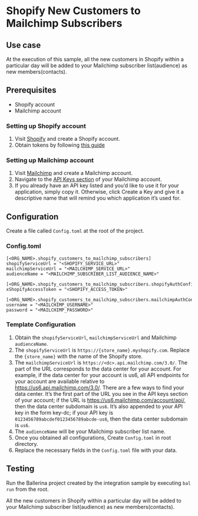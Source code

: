 # Shopify New Customers to Mailchimp Subscribers
## Use case
At the execution of this sample, all the new customers in Shopify within a particular day will be added 
to your Mailchimp subscriber list(audience) as new members(contacts).

## Prerequisites
* Shopify account
* Mailchimp account

### Setting up Shopify account
1. Visit [Shopify](https://www.shopify.com) and create a Shopify account.
2. Obtain tokens by following [this guide](https://shopify.dev/apps/auth/oauth)

### Setting up Mailchimp account
1. Visit [Mailchimp](https://mailchimp.com) and create a Mailchimp account.
2. Navigate to the [API Keys section](https://us1.admin.mailchimp.com/account/api/) of your Mailchimp account.
3. If you already have an API key listed and you’d like to use it for your application, simply copy it. Otherwise, click Create a Key and give it a descriptive name that will remind you which application it’s used for.

## Configuration
Create a file called `Config.toml` at the root of the project.

### Config.toml 

```
[<ORG_NAME>.shopify_customers_to_mailchimp_subscribers]
shopifyServiceUrl = "<SHOPIFY_SERVICE_URL>"
mailchimpServiceUrl = "<MAILCHIMP_SERVICE_URL>"
audienceName = "<MAILCHIMP_SUBSCRIBER_LIST_AUDIENCE_NAME>"

[<ORG_NAME>.shopify_customers_to_mailchimp_subscribers.shopifyAuthConfig]
xShopifyAccessToken = "<SHOPIFY_ACCESS_TOKEN>"

[<ORG_NAME>.shopify_customers_to_mailchimp_subscribers.mailchimpAuthConfig]
username = "<MAILCHIMP_USERNAME>"
password = "<MAILCHIMP_PASSWORD>"
```

### Template Configuration
1. Obtain the `shopifyServiceUrl`, `mailchimpServiceUrl` and Mailchimp `audienceName`. 
2. The `shopifyServiceUrl` is `https://{store_name}.myshopify.com`. Replace the `{store_name}` with the name of the Shopify store.
3. The `mailchimpServiceUrl` is `https://<dc>.api.mailchimp.com/3.0/`. The <dc> part of the URL corresponds to the data center for your account. For example, if the data center for your account is us6, all API endpoints for your account are available relative to https://us6.api.mailchimp.com/3.0/.
There are a few ways to find your data center. It’s the first part of the URL you see in the API keys section of your account; if the URL is https://us6.mailchimp.com/account/api/, then the data center subdomain is `us6`. It’s also appended to your API key in the form key-dc; if your API key is `0123456789abcdef0123456789abcde-us6`, then the data center subdomain is `us6`.
4. The `audienceName` will be your Mailchimp subscriber list name.
5. Once you obtained all configurations, Create `Config.toml` in root directory.
6. Replace the necessary fields in the `Config.toml` file with your data.

## Testing
Run the Ballerina project created by the integration sample by executing `bal run` from the root.

All the new customers in Shopify within a particular day will be added to your Mailchimp subscriber list(audience) as new members(contacts).
